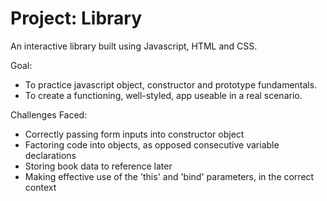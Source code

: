# Project: Library
An interactive library built using Javascript, HTML and CSS.

Goal:
- To practice javascript object, constructor and prototype fundamentals.
- To create a functioning, well-styled, app useable in a real scenario.

Challenges Faced:
- Correctly passing form inputs into constructor object
- Factoring code into objects, as opposed consecutive variable declarations
- Storing book data to reference later
- Making effective use of the 'this' and 'bind' parameters, in the correct context
